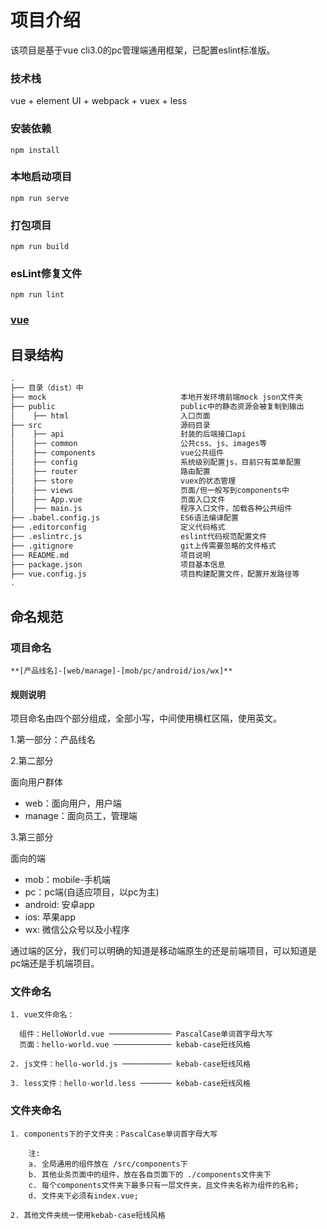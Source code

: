 # 项目介绍
该项目是基于vue cli3.0的pc管理端通用框架，已配置eslint标准版。

### 技术栈

vue + element UI + webpack + vuex + less

### 安装依赖
```
npm install
```

### 本地启动项目
```
npm run serve
```

### 打包项目
```
npm run build
```

### esLint修复文件
```
npm run lint
```
 
### [vue](https://cn.vuejs.org/v2/guide/)

## 目录结构

``` bash
.
├── 目录（dist）中
├── mock                              本地开发环境前端mock json文件夹
├── public                            public中的静态资源会被复制到输出
│    ├── html                         入口页面
├── src                               源码目录
│    ├── api                          封装的后端接口api
│    ├── common                       公共css、js、images等
│    ├── components                   vue公共组件
│    ├── config                       系统级别配置js，目前只有菜单配置
│    ├── router                       路由配置
│    ├── store                        vuex的状态管理
│    ├── views                        页面/但一般写到components中
│    ├── App.vue                      页面入口文件
│    ├── main.js                      程序入口文件，加载各种公共组件
├── .babel.config.js                  ES6语法编译配置
├── .editorconfig                     定义代码格式
├── .eslintrc.js                      eslint代码规范配置文件
├── .gitignore                        git上传需要忽略的文件格式
├── README.md                         项目说明
├── package.json                      项目基本信息
├── vue.config.js                     项目构建配置文件，配置开发路径等
.

```

## 命名规范

### 项目命名
```
**[产品线名]-[web/manage]-[mob/pc/android/ios/wx]**
```

#### 规则说明

项目命名由四个部分组成，全部小写，中间使用横杠区隔，使用英文。

1.第一部分：产品线名


2.第二部分

面向用户群体

- web：面向用户，用户端
- manage：面向员工，管理端

3.第三部分

面向的端

- mob：mobile-手机端
- pc：pc端(自适应项目，以pc为主)
- android: 安卓app
- ios: 苹果app
- wx: 微信公众号以及小程序

通过端的区分，我们可以明确的知道是移动端原生的还是前端项目，可以知道是pc端还是手机端项目。

### 文件命名
```
1. vue文件命名：
  
  组件：HelloWorld.vue ────────────── PascalCase单词首字母大写
  页面：hello-world.vue ───────────── kebab-case短线风格
  
2. js文件：hello-world.js ─────────── kebab-case短线风格

3. less文件：hello-world.less ─────── kebab-case短线风格
```
  
### 文件夹命名
```
1. components下的子文件夹：PascalCase单词首字母大写
    
    注: 
    a. 全局通用的组件放在 /src/components下
    b. 其他业务页面中的组件，放在各自页面下的 ./components文件夹下
    c. 每个components文件夹下最多只有一层文件夹，且文件夹名称为组件的名称;
    d. 文件夹下必须有index.vue;

2. 其他文件夹统一使用kebab-case短线风格

```

